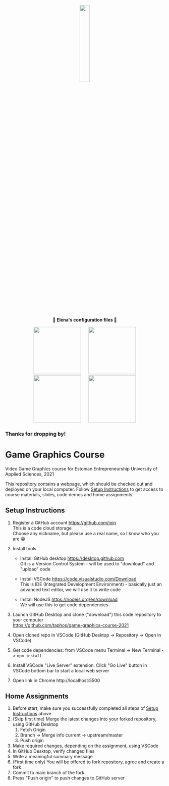 <p align="center">
  <img width="25%" src="https://github.com/elenapan.png" />
</p>

<p align="center">
  <b>🎀 Elena's configuration files 🎀</b>
</p>

<p align="center">
<a href="#setup"><img width="150px" style="padding: 0 10px;" src=".assets/setup.png"></a>
<a href="https://github.com/elenapan/dotfiles/wiki"><img width="150px" style="padding: 0 10px;" src=".assets/wiki.png"></a>
<a href="https://github.com/elenapan/dotfiles/wiki/Gallery"><img width="150px" style="padding: 0 10px;" src=".assets/gallery.png"></a>
<a href="#tipjar"><img width="150px" style="padding: 0 10px;" src=".assets/tipjar.png"></a>
</p>


### Thanks for dropping by!

# Game Graphics Course

Video Game Graphics course for Estonian Entrepreneurship University of Applied Sciences, 2021

This repository contains a webpage, which should be checked out and deployed on your local computer. Follow [Setup Instructions](#setup) to get access to course materials, slides, code demos and home assignments.

## Setup Instructions<a name="setup"></a>

1. Register a GitHub account https://github.com/join
<br/>This is a code cloud storage
<br/>Choose any nickname, but please use a real name, so I know who you are :grin:

2. Install tools

    * Install GitHub desktop https://desktop.github.com
    <br/>Git is a Version Control System - will be used to "download" and "upload" code
    
    * Install VSCode https://code.visualstudio.com/Download
    <br/>This is IDE (Integrated Development Environment) - basically just an advanced text editor, we will use it to write code

    * Install NodeJS https://nodejs.org/en/download
    <br/>We will use this to get code dependencies
    
2. Launch GitHub Desktop and clone ("download") this code repository to your computer
    <br/>https://github.com/taphos/game-graphics-course-2021
    
3. Open cloned repo in VSCode (GitHub Desktop -> Repository -> Open in VSCode)

4. Get code dependencies: from VSCode menu Terminal -> New Terminal -> `npm install` 

4. Install VSCode "Live Server" extension. Click "Go Live" button in VSCode bottom bar to start a local web server

5. Open link in Chrome http://localhost:5500

## Home Assignments

1. Before start, make sure you successfully completed all steps of [Setup Instructions](#setup) above
2. (Skip first time) Merge the latest changes into your forked repository, using GitHub Desktop 
    1. Fetch Origin
    2. Branch -> Merge info current -> upstream/master
    3. Push origin
3. Make required changes, depending on the assignment, using VSCode
4. In GitHub Desktop, verify changed files
5. Write a meaningful summary message
6. (First time only) You will be offered to fork repository, agree and create a fork
7. Commit to main branch of the fork
8. Press "Push origin" to push changes to GitHub server

